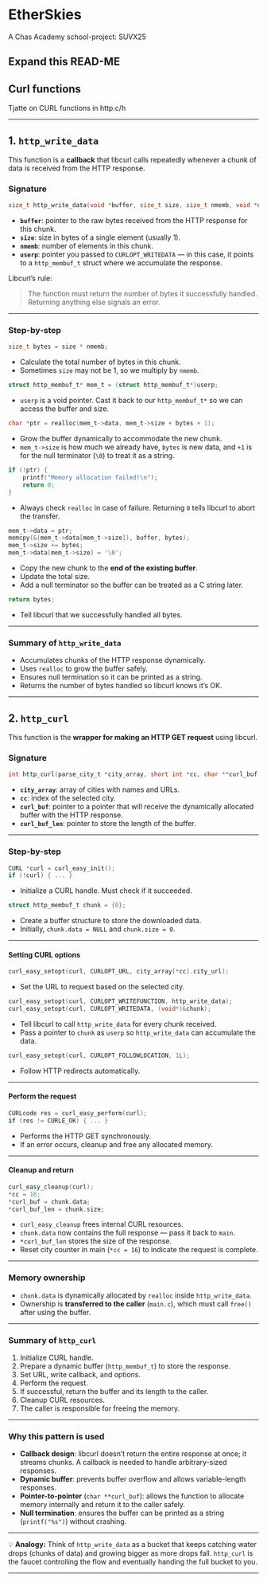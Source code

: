 # EtherSkies 
A Chas Academy school-project: SUVX25
## Expand this READ-ME

## Curl functions
Tjatte on CURL functions in http.c/h

---

## **1. `http_write_data`**

This function is a **callback** that libcurl calls repeatedly whenever a chunk of data is received from the HTTP response.

### **Signature**

```c
size_t http_write_data(void *buffer, size_t size, size_t nmemb, void *userp);
```

* **`buffer`**: pointer to the raw bytes received from the HTTP response for this chunk.
* **`size`**: size in bytes of a single element (usually 1).
* **`nmemb`**: number of elements in this chunk.
* **`userp`**: pointer you passed to `CURLOPT_WRITEDATA` — in this case, it points to a `http_membuf_t` struct where we accumulate the response.

Libcurl’s rule:

> The function must return the number of bytes it successfully handled. Returning anything else signals an error.

---

### **Step-by-step**

```c
size_t bytes = size * nmemb;
```

* Calculate the total number of bytes in this chunk.
* Sometimes `size` may not be 1, so we multiply by `nmemb`.

```c
struct http_membuf_t* mem_t = (struct http_membuf_t*)userp;
```

* `userp` is a void pointer. Cast it back to our `http_membuf_t*` so we can access the buffer and size.

```c
char *ptr = realloc(mem_t->data, mem_t->size + bytes + 1);
```

* Grow the buffer dynamically to accommodate the new chunk.
* `mem_t->size` is how much we already have, `bytes` is new data, and `+1` is for the null terminator (`\0`) to treat it as a string.

```c
if (!ptr) {
    printf("Memory allocation failed!\n");
    return 0;
}
```

* Always check `realloc` in case of failure. Returning `0` tells libcurl to abort the transfer.

```c
mem_t->data = ptr;
memcpy(&(mem_t->data[mem_t->size]), buffer, bytes);
mem_t->size += bytes;
mem_t->data[mem_t->size] = '\0';
```

* Copy the new chunk to the **end of the existing buffer**.
* Update the total size.
* Add a null terminator so the buffer can be treated as a C string later.

```c
return bytes;
```

* Tell libcurl that we successfully handled all bytes.

---

### **Summary of `http_write_data`**

* Accumulates chunks of the HTTP response dynamically.
* Uses `realloc` to grow the buffer safely.
* Ensures null termination so it can be printed as a string.
* Returns the number of bytes handled so libcurl knows it’s OK.

---

## **2. `http_curl`**

This function is the **wrapper for making an HTTP GET request** using libcurl.

### **Signature**

```c
int http_curl(parse_city_t *city_array, short int *cc, char **curl_buf, size_t *curl_buf_len);
```

* **`city_array`**: array of cities with names and URLs.
* **`cc`**: index of the selected city.
* **`curl_buf`**: pointer to a pointer that will receive the dynamically allocated buffer with the HTTP response.
* **`curl_buf_len`**: pointer to store the length of the buffer.

---

### **Step-by-step**

```c
CURL *curl = curl_easy_init();
if (!curl) { ... }
```

* Initialize a CURL handle. Must check if it succeeded.

```c
struct http_membuf_t chunk = {0};
```

* Create a buffer structure to store the downloaded data.
* Initially, `chunk.data = NULL` and `chunk.size = 0`.

---

#### **Setting CURL options**

```c
curl_easy_setopt(curl, CURLOPT_URL, city_array[*cc].city_url);
```

* Set the URL to request based on the selected city.

```c
curl_easy_setopt(curl, CURLOPT_WRITEFUNCTION, http_write_data);
curl_easy_setopt(curl, CURLOPT_WRITEDATA, (void*)&chunk);
```

* Tell libcurl to call `http_write_data` for every chunk received.
* Pass a pointer to `chunk` as `userp` so `http_write_data` can accumulate the data.

```c
curl_easy_setopt(curl, CURLOPT_FOLLOWLOCATION, 1L);
```

* Follow HTTP redirects automatically.

---

#### **Perform the request**

```c
CURLcode res = curl_easy_perform(curl);
if (res != CURLE_OK) { ... }
```

* Performs the HTTP GET synchronously.
* If an error occurs, cleanup and free any allocated memory.

---

#### **Cleanup and return**

```c
curl_easy_cleanup(curl);
*cc = 16;
*curl_buf = chunk.data;
*curl_buf_len = chunk.size;
```

* `curl_easy_cleanup` frees internal CURL resources.
* `chunk.data` now contains the full response — pass it back to `main`.
* `*curl_buf_len` stores the size of the response.
* Reset city counter in main (`*cc = 16`) to indicate the request is complete.

---

### **Memory ownership**

* `chunk.data` is dynamically allocated by `realloc` inside `http_write_data`.
* Ownership is **transferred to the caller** (`main.c`), which must call `free()` after using the buffer.

---

### **Summary of `http_curl`**

1. Initialize CURL handle.
2. Prepare a dynamic buffer (`http_membuf_t`) to store the response.
3. Set URL, write callback, and options.
4. Perform the request.
5. If successful, return the buffer and its length to the caller.
6. Cleanup CURL resources.
7. The caller is responsible for freeing the memory.

---

### **Why this pattern is used**

* **Callback design**: libcurl doesn’t return the entire response at once; it streams chunks. A callback is needed to handle arbitrary-sized responses.
* **Dynamic buffer**: prevents buffer overflow and allows variable-length responses.
* **Pointer-to-pointer** (`char **curl_buf`): allows the function to allocate memory internally and return it to the caller safely.
* **Null termination**: ensures the buffer can be printed as a string (`printf("%s")`) without crashing.

---

💡 **Analogy:**
Think of `http_write_data` as a bucket that keeps catching water drops (chunks of data) and growing bigger as more drops fall. `http_curl` is the faucet controlling the flow and eventually handing the full bucket to you.

---


